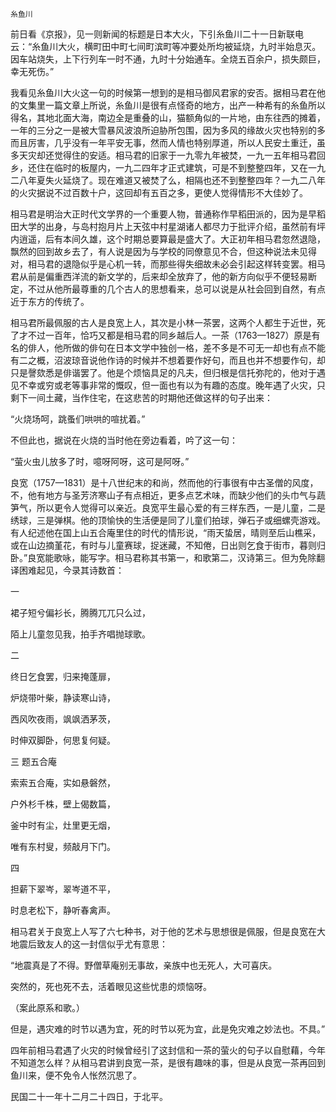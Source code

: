     糸鱼川 

   前日看《京报》，见一则新闻的标题是日本大火，下引糸鱼川二十一日新联电云：“糸鱼川大火，横町田中町七间町滨町等冲要处所均被延烧，九时半始息灭。因车站烧失，上下行列车一时不通，九时十分始通车。全烧五百余户，损失颇巨，幸无死伤。”

   我看见糸鱼川大火这一句的时候第一想到的是相马御风君家的安否。据相马君在他的文集里一篇文章上所说，糸鱼川是很有点怪奇的地方，出产一种希有的糸鱼所以得名，其地北面大海，南边全是重叠的山，猫额角似的一片地，由东往西的摊着，一年的三分之一是被大雪暴风波浪所迫胁所包围，因为多风的缘故火灾也特别的多而且厉害，几乎没有一年平安无事，然而人情也特别厚道，所以人民安土重迁，虽多天灾却还觉得住的安适。相马君的旧家于一九零九年被焚，一九一五年相马君回乡，还住在临时的板屋内，一九二四年才正式建筑，可是不到整整四年，又在一九二八年夏失火延烧了。现在难道又被焚了么，相隔也还不到整整四年？一九二八年的火灾据说不过百数十户，这回却有五百之多，更使人觉得情形不大佳妙了。

   相马君是明治大正时代文学界的一个重要人物，普通称作早稻田派的，因为是早稻田大学的出身，与岛村抱月片上天弦中村星湖诸人都尽力于批评介绍，虽然前有坪内逍遥，后有本间久雄，这个时期总要算最是盛大了。大正初年相马君忽然退隐，飘然的回到故乡去了，有人说是因为与学校的同僚意见不合，但这种说法未见得对，相马君的退隐似乎是心机一转，而那些得失细故未必会引起这样转变罢。相马君从前是偏重西洋流的新文学的，后来却全放弃了，他的新方向似乎不便轻易断定，不过从他所最尊重的几个古人的思想看来，总可以说是从社会回到自然，有点近于东方的传统了。

   相马君所最佩服的古人是良宽上人，其次是小林一茶罢，这两个人都生于近世，死了才不过一百年，恰巧又都是相马君的同乡越后人。一茶（1763—1827）原是有名的俳人，他所做的俳句在日本文学中独创一格，差不多是不可无一却也有点不能有二之概，沼波琼音说他作诗的时候并不想着要作好句，而且也并不想要作句，却只是謦欬悉是俳谐罢了。他是个烦恼具足的凡夫，但归根是信托弥陀的，他对于遇见不幸或穷或老等事非常的慨叹，但一面也有以为有趣的态度。晚年遇了火灾，只剩下一间土藏，当作住宅，在这悲苦的时期他还做这样的句子出来：

   “火烧场呵，跳蚤们哄哄的喧扰着。”

   不但此也，据说在火烧的当时他在旁边看着，吟了这一句：

   “萤火虫儿放多了时，噫呀阿呀，这可是阿呀。”

   良宽（1757—1831）是十八世纪末的和尚，然而他的行事很有中古圣僧的风度，不，他有地方与圣芳济寒山子有点相近，更多点艺术味，而缺少他们的头巾气与蔬笋气，所以更令人觉得可以亲近。良宽平生最心爱的有三样东西，一是儿童，二是绣球，三是弹棋。他的顶愉快的生活便是同了儿童们拍球，弹石子或细螺壳游戏。有人纪述他在国上山五合庵里住的时代的情形说，“雨天蛰居，晴则至后山樵采，或在山边摘堇花，有时与儿童赛球，捉迷藏，不知倦，日出则乞食于街市，暮则归卧。”良宽能歌咏，能写字。相马君称其书第一，和歌第二，汉诗第三。但为免除翻译困难起见，今录其诗数首：

   一

   裙子短兮偏衫长，腾腾兀兀只么过，

   陌上儿童忽见我，拍手齐唱抛球歌。

   二

   终日乞食罢，归来掩蓬扉，

   炉烧带叶柴，静读寒山诗，

   西风吹夜雨，飒飒洒茅茨，

   时伸双脚卧，何思复何疑。

   三 题五合庵

   索索五合庵，实如悬磐然，

   户外杉千株，壁上偈数篇，

   釜中时有尘，灶里更无烟，

   唯有东村叟，频敲月下门。

   四

   担薪下翠岑，翠岑道不平，

   时息老松下，静听春禽声。

   相马君关于良宽上人写了六七种书，对于他的艺术与思想很是佩服，但是良宽在大地震后致友人的这一封信似乎尤有意思：

   “地震真是了不得。野僧草庵别无事故，亲族中也无死人，大可喜庆。

   突然的，死也死不去，活着眼见这些忧患的烦恼呀。

   （案此原系和歌。）

   但是，遇灾难的时节以遇为宜，死的时节以死为宜，此是免灾难之妙法也。不具。”

   四年前相马君遇了火灾的时候曾经引了这封信和一茶的萤火的句子以自慰藉，今年不知道怎么样？从相马君讲到良宽一茶，是很有趣味的事，但是从良宽一茶再回到鱼川来，便不免令人怅然沉思了。

   民国二十一年十二月二十四日，于北平。

